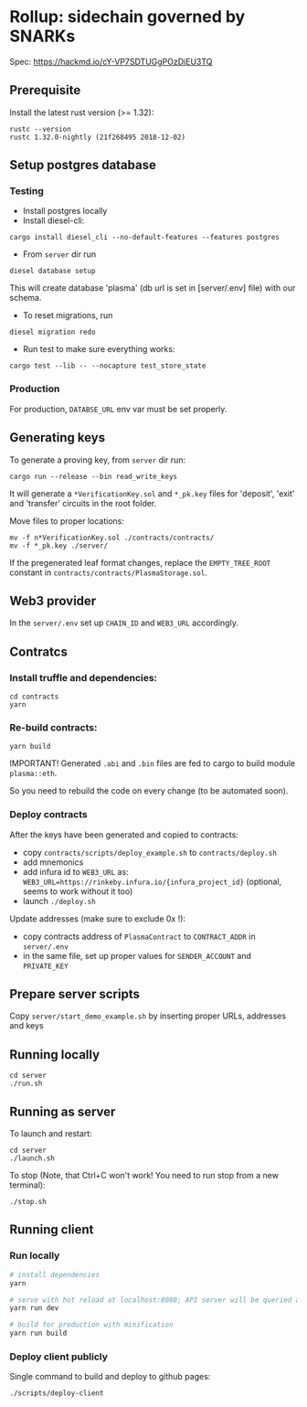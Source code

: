 # Rollup: sidechain governed by SNARKs

Spec: https://hackmd.io/cY-VP7SDTUGgPOzDiEU3TQ

## Prerequisite

Install the latest rust version (>= 1.32):

```
rustc --version
rustc 1.32.0-nightly (21f268495 2018-12-02)
```

## Setup postgres database

### Testing

- Install postgres locally
- Install diesel-cli:

```cargo install diesel_cli --no-default-features --features postgres```

- From `server` dir run

```diesel database setup```

This will create database 'plasma' (db url is set in [server/.env] file) with our schema.

- To reset migrations, run

```diesel migration redo```

- Run test to make sure everything works:

```cargo test --lib -- --nocapture test_store_state```

### Production

For production, `DATABSE_URL` env var must be set properly.

## Generating keys

To generate a proving key, from `server` dir run:

```
cargo run --release --bin read_write_keys
```

It will generate a `*VerificationKey.sol` and `*_pk.key` files for 'deposit', 'exit' and 'transfer' circuits in the root folder.

Move files to proper locations:

```shell
mv -f n*VerificationKey.sol ./contracts/contracts/
mv -f *_pk.key ./server/
```

If the pregenerated leaf format changes, replace the `EMPTY_TREE_ROOT` constant in `contracts/contracts/PlasmaStorage.sol`.

## Web3 provider

In the `server/.env` set up `CHAIN_ID` and `WEB3_URL` accordingly.

## Contratcs

### Install truffle and dependencies:

```
cd contracts
yarn
```

### Re-build contracts:

```
yarn build
```

IMPORTANT! Generated `.abi` and `.bin` files are fed to cargo to build module `plasma::eth`. 

So you need to rebuild the code on every change (to be automated soon).

### Deploy contracts

After the keys have been generated and copied to contracts:

- copy `contracts/scripts/deploy_example.sh` to `contracts/deploy.sh`
- add mnemonics
- add infura id to `WEB3_URL` as: `WEB3_URL=https://rinkeby.infura.io/{infura_project_id}` (optional, seems to work without it too)
- launch `./deploy.sh`

Update addresses (make sure to exclude 0x !):

- copy contracts address of `PlasmaContract` to `CONTRACT_ADDR` in `server/.env` 
- in the same file, set up proper values for `SENDER_ACCOUNT` and `PRIVATE_KEY`

## Prepare server scripts

Copy `server/start_demo_example.sh` by inserting proper URLs, addresses and keys

## Running locally

```shell
cd server
./run.sh
```

## Running as server

To launch and restart:

```shell
cd server
./launch.sh
```

To stop (Note, that Ctrl+C won't work! You need to run stop from a new terminal):

```shell
./stop.sh
```

## Running client

### Run locally

``` bash
# install dependencies
yarn

# serve with hot reload at localhost:8080; API server will be queried at localhost:3000
yarn run dev

# build for production with minification
yarn run build
```

### Deploy client publicly

Single command to build and deploy to github pages:

```
./scripts/deploy-client
```
